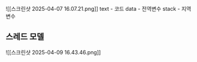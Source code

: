![[스크린샷 2025-04-07 16.07.21.png]]
	text - 코드
	data - 전역변수
	stack - 지역변수
## 스레드 모델
![[스크린샷 2025-04-09 16.43.46.png]]


